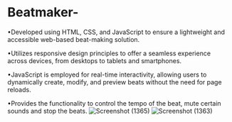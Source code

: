 # Beatmaker-

•Developed using HTML, CSS, and JavaScript to ensure a lightweight and accessible web-based beat-making solution.

•Utilizes responsive design principles to offer a seamless experience across devices, from desktops to tablets and smartphones.

•JavaScript is employed for real-time interactivity, allowing users to dynamically create, modify, and preview beats without the need for page reloads.

•Provides the functionality to control the tempo of the beat, mute certain sounds and stop the beats.
![Screenshot (1365)](https://github.com/shreeyanshi-2111/Beatmaker-/assets/67256100/82a9459e-36d6-40c6-9c11-3ae49246c157)
![Screenshot (1363)](https://github.com/shreeyanshi-2111/Beatmaker-/assets/67256100/2b40be03-9d49-40a5-89a6-58565d98d2c7)
